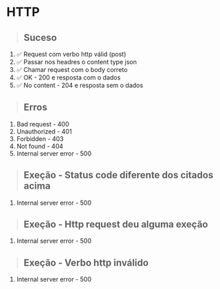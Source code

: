 # HTTP

> ## Suceso

1. ✅ Request com verbo http válid (post)
2. ✅ Passar nos headres o content type json
3. ✅ Chamar request com o body correto
4. ✅ OK - 200 e resposta com o dados
5. ✅ No content - 204 e resposta sem o dados

> ## Erros

1. Bad request - 400
2. Unauthorized - 401
3. Forbidden - 403
4. Not found - 404
5. Internal server error - 500

> ## Exeção - Status code diferente dos citados acima

1. Internal server error - 500

> ## Exeção - Http request deu alguma exeção

1. Internal server error - 500

> ## Exeção - Verbo http inválido

1. Internal server error - 500
